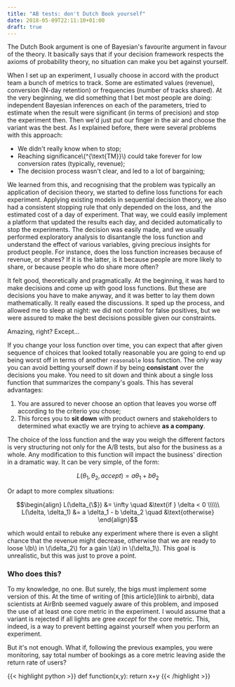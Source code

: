 ```yaml
---
title: "AB tests: don't Dutch Book yourself"
date: 2018-05-09T22:11:10+01:00
draft: true
---
```


The Dutch Book argument is one of Bayesian's favourite argument in favour of the theory. It basically says
that if your decision framework respects the axioms of probability theory, no situation can make you bet
against yourself.

When I set up an experiment, I usually choose in accord with the product team a bunch of metrics to track.
Some are estimated values (revenue), conversion (N-day retention) or frequencies (number of tracks shared). At
the very beginning, we did something that I bet most people are doing: independent Bayesian inferences on each
of the parameters, tried to estimate when the result were significant (in terms of precision) and stop the
experiment then. Then we'd just put our finger in the air and choose the variant was the best. As I explained
before, there were several problems with this approach:

* We didn't really know when to stop;
* Reaching significance\\(^{\text{TM}}\\) could take forever for low conversion rates (typically, revenue);
* The decision process wasn't clear, and led to a lot of bargaining;

We learned from this, and recognising that the problem was typically an application of decision theory, we
started to define loss functions for each experiment. Applying existing models in sequential decision theory,
we also had a consistent stopping rule that only depended on the loss, and the estimated cost of a day of
experiment. That way, we could easily implement a platform that updated the results each day, and decided
automatically to stop the experiments. The decision was easily made, and we usually performed exploratory
analysis to disantangle the loss function and understand the effect of various variables, giving precious
insights for product people. For instance, does the loss function increases because of revenue, or shares? If
it is the latter, is it because people are more likely to share, or because people who do share more often?

It felt good, theoretically and pragmatically. At the beginning, it was hard to make decisions and come up
with good loss functions. But these are decisions you have to make anyway, and it was better to lay them down
mathematically. It really eased the discussions. It sped up the process, and allowed me to sleep at night: we
did not control for false positives, but we were assured to make the best decisions possible given our
constraints.

Amazing, right? Except...

If you change your loss function over time, you can expect that after  given sequence of choices that looked
totally reasonable you are going to end up being worst off in terms of another `reasonable` loss function. The
only way you can avoid betting yourself down if by being **consistant** over the decisions you make. You need
to sit down and think about a single loss function that summarizes the company's goals. This has several
advantages:

1. You are assured to never choose an option that leaves you worse off according to the criterio you chose;
2. This forces you to **sit down** with product owners and stakeholders to determined what exactly we are
   trying to achieve **as a company**.

The choice of the loss function and the way you weigh the different factors is very structuring not only for
the A/B tests, but also for the business as a whole. Any modification to this function will impact the
business' direction in a dramatic way. It can be very simple, of the form:

$$
L(\theta_1, \theta_2, accept) = a \theta_1 + b \theta_2
$$

Or adapt to more complex situations:

$$\begin{align}
  L(\delta_{\$}) &= \infty \quad &\text{if } \delta < 0 \\\\\\
  L(\delta, \delta_1) &= a \delta_1 - b \delta_2 \quad &\text{otherwise}
\end{align}$$

which would entail to rebuke any experiment where there is even a slight chance that the revenue might
decrease, otherwise that we are ready to loose \\(b\\) in \\(\delta_2\\) for a gain \\(a\\) in \\(\delta_1\\).
This goal is unrealistic, but this was just to prove a point.

### Who does this?

To my knowledge, no one. But surely, the bigs must implement some version of this. At the time of writing of
[this article](link to airbnb), data scientists at AirBnb seemed vaguely aware of this problem, and imposed
the use of at least one core metric in the experiment. I would assume that a variant is rejected if all lights
are gree *except* for the core metric. This, indeed, is a way to prevent betting against yourself when you
perform an experiment. 

But it's not enough. What if, following the previous examples, you were monitoring, say total number of
bookings as a core metric leaving aside the return rate of users?

{{< highlight python >}}
def function(x,y):
  return x+y
{{< /highlight >}}
